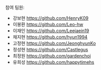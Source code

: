 참여 팀원:
- 강보현 https://github.com/HenryK09
- 이봉환 https://github.com/Leo-hw
- 이재인 https://github.com/Leejaein19
- 채지현 https://github.com/hyun1994
- 고정현 https://github.com/JeonghyunKo
- 정성현 https://github.com/Castlegus
- 최정원 https://github.com/gardenchoi
- 유희성 https://github.com/happytimehs
